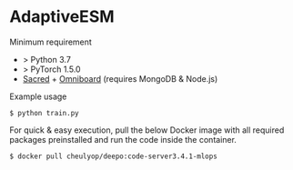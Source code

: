 # AdaptiveESM

Minimum requirement
* \> Python 3.7
* \> PyTorch 1.5.0
* [Sacred](https://github.com/IDSIA/sacred) + [Omniboard](https://github.com/vivekratnavel/omniboard) (requires MongoDB & Node.js)

Example usage
```console
$ python train.py
```

For quick & easy execution, pull the below Docker image with all required packages preinstalled and run the code inside the container.
```console
$ docker pull cheulyop/deepo:code-server3.4.1-mlops
```